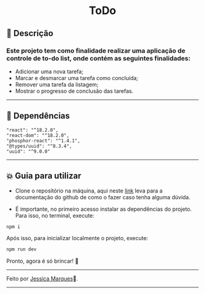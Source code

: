 <h1 align="center">ToDo</h1>

## 📖 Descrição
### Este projeto tem como finalidade realizar uma aplicação de controle de to-do list, onde contém as seguintes finalidades: 
 - Adicionar uma nova tarefa;
 - Marcar e desmarcar uma tarefa como concluída;
 - Remover uma tarefa da listagem;
 - Mostrar o progresso de conclusão das tarefas.
 
---

## 📍 Dependências

```
"react": "^18.2.0",
"react-dom": "^18.2.0",
"phosphor-react": "^1.4.1",
"@types/uuid": "^8.3.4",
"uuid": "^9.0.0"
```
---

## 💥 Guia para utilizar

- Clone o repositório na máquina, aqui neste [link](https://docs.github.com/en/repositories/creating-and-managing-repositories/cloning-a-repository) leva para a documentação do github de como o fazer caso tenha alguma dúvida.

- É importante, no primeiro acesso instalar as dependências do projeto. Para isso, no terminal, execute:

```bash
npm i
```

Após isso, para inicializar localmente o projeto, execute:
```bash
npm run dev
```
Pronto, agora é só brincar! 🚀

---

Feito por [Jessica Marques](https://github.com/jessicaMarquess)🖤.

---